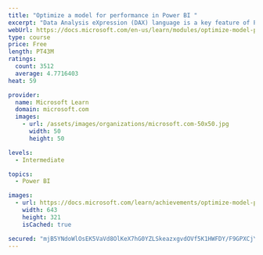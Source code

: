```yaml
---
title: "Optimize a model for performance in Power BI "
excerpt: "Data Analysis eXpression (DAX) language is a key feature of Power BI. It is used to create calculated columns, calculated tables, and measures. In this module, you will learn how to use DAX to solve typical analytics problems. You will learn about one of the most popular DAX functions, CALCULATE, and how it can override the default behavior of Power BI."
webUrl: https://docs.microsoft.com/en-us/learn/modules/optimize-model-power-bi/
type: course
price: Free
length: PT43M
ratings:
  count: 3512
  average: 4.7716403
heat: 59

provider:
  name: Microsoft Learn
  domain: microsoft.com
  images:
    - url: /assets/images/organizations/microsoft.com-50x50.jpg
      width: 50
      height: 50

levels:
  - Intermediate

topics:
  - Power BI

images:
  - url: https://docs.microsoft.com/learn/achievements/optimize-model-power-bi-social.png
    width: 643
    height: 321
    isCached: true

secured: "mjB5YNdoWlOsEK5VaVd8OlKeX7hG0YZLSkeazxgvdOVf5K1HWFDY/F9GPXCjYVOhCcvIJjDT80hAxTCwM/yaFJQ/vLdqFuUHJvZRK5o7e5fNm4Mg0gxan4yf5sABWUV0N1EQQDzlUP/G+eJkCrCzUqiSONYDdLgN8UgN9jXiCN7Ldjh3zXe5YOSwrnfcdBcgdci2U1aEovjKtMJbRPb2TMfg06aP4I7Nd3rMPK5gvfMQ8kFq/yv9G3YG+t9id7lYke/ziO+f9R3filTBxq1msfrzqy+dx1dD6MTTq12Cf+bf/KxJcCOnrMVTbxklclK5PJMI/g3kXXlq3OCpd1uS/D1vPg0QTSWoPhjJJKGMa8S+65z8eONwRUl4HgL43Hln8M4FkXx3/a2Lme0FMv4l3mSC0DOhhCpnsaKybLx8NGA=;GvgRW1VZj7svvIax2rnDYg=="
---
```


